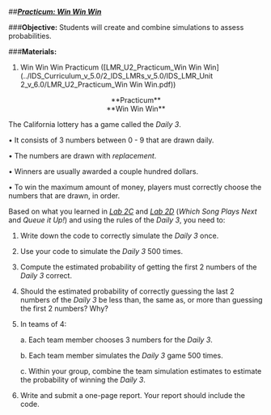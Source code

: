 ##***<u>Practicum: Win Win Win</u>***

###**Objective:**
Students will create and combine simulations to assess probabilities.

###**Materials:**
1. Win Win Win Practicum ([LMR_U2_Practicum_Win Win Win](../IDS_Curriculum_v_5.0/2_IDS_LMRs_v_5.0/IDS_LMR_Unit 2_v_6.0/LMR_U2_Practicum_Win Win Win.pdf))

<center>**Practicum**</center>

<center>**Win Win Win**</center>

The California lottery has a game called the *Daily 3*.

• It consists of 3 numbers between 0 - 9 that are drawn daily.

• The numbers are drawn with *replacement*.

• Winners are usually awarded a couple hundred dollars.

• To win the maximum amount of money, players must correctly choose the numbers that are
drawn, in order.

Based on what you learned in [*Lab 2C*](lab2c.md) and [*Lab 2D*](lab2d.md) (*Which Song Plays Next* and *Queue it Up!*) and using
the rules of the *Daily 3*, you need to:

1. Write down the code to correctly simulate the *Daily 3* once.

2. Use your code to simulate the *Daily 3* 500 times.

3. Compute the estimated probability of getting the first 2 numbers of the *Daily 3* correct.

4. Should the estimated probability of correctly guessing the last 2 numbers of the *Daily 3* be less
than, the same as, or more than guessing the first 2 numbers? Why?

5. In teams of 4:

    a. Each team member chooses 3 numbers for the *Daily 3*.

    b. Each team member simulates the *Daily 3* game 500 times.

    c. Within your group, combine the team simulation estimates to estimate the probability of
    winning the *Daily 3*.
    
6. Write and submit a one-page report. Your report should include the code.